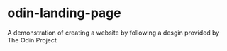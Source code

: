 # odin-landing-page
A demonstration of creating a website by following a desgin provided by The Odin Project
